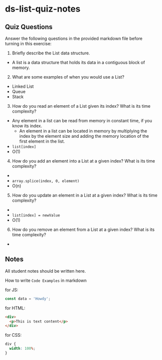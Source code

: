 # ds-list-quiz-notes

## Quiz Questions

Answer the following questions in the provided markdown file before turning in this exercise:

1. Briefly describe the List data structure.

- A list is a data structure that holds its data in a contiguous block of memory.

2. What are some examples of when you would use a List?

- Linked List
- Queue
- Stack

3. How do you read an element of a List given its index? What is its time complexity?

- Any element in a list can be read from memory in constant time, if you know its index.
  - An element in a list can be located in memory by multiplying the index by the element size and adding the memory location of the first element in the list.
- `list[index]`
- O(1)

4. How do you add an element into a List at a given index? What is its time complexity?

-
- `array.splice(index, 0, element)`
- O(n)

5. How do you update an element in a List at a given index? What is its time complexity?

-
- `list[index] = newValue`
- O(1)

6. How do you remove an element from a List at a given index? What is its time complexity?

-

## Notes

All student notes should be written here.

How to write `Code Examples` in markdown

for JS:

```javascript
const data = 'Howdy';
```

for HTML:

```html
<div>
  <p>This is text content</p>
</div>
```

for CSS:

```css
div {
  width: 100%;
}
```
